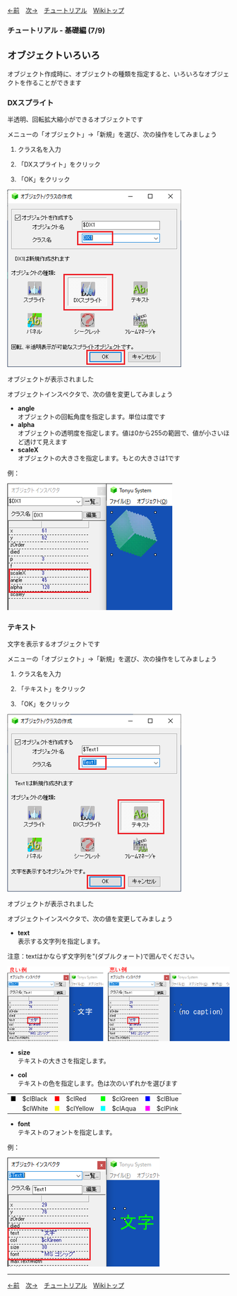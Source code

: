 

[←前](./tr-basic06)&emsp;[次→](./tr-basic08)&emsp;[チュートリアル](./tutorial)&emsp;[Wikiトップ](./)

<title>チュートリアル - 基礎編 (7/9) - オブジェクトいろいろ</title>

### チュートリアル - 基礎編 (7/9)
## オブジェクトいろいろ

オブジェクト作成時に、オブジェクトの種類を指定すると、いろいろなオブジェクトを作ることができます

### DXスプライト
半透明、回転拡大縮小ができるオブジェクトです

メニューの「オブジェクト」→「新規」を選び、次の操作をしてみましょう

1. クラス名を入力

1. 「DXスプライト」をクリック

1. 「OK」をクリック

![create-dx.png](./img/create-dx.png)

オブジェクトが表示されました

オブジェクトインスペクタで、次の値を変更してみましょう

- **angle**  
オブジェクトの回転角度を指定します。単位は度です
- **alpha**  
オブジェクトの透明度を指定します。値は0から255の範囲で、値が小さいほど透けて見えます
- **scaleX**  
オブジェクトの大きさを指定します。もとの大きさは1です

例：

![ex-dx.png](./img/ex-dx.png)

### テキスト
文字を表示するオブジェクトです

メニューの「オブジェクト」→「新規」を選び、次の操作をしてみましょう

1. クラス名を入力

1. 「テキスト」をクリック

1. 「OK」をクリック

![create-text.png](./img/create-text.png)

オブジェクトが表示されました

オブジェクトインスペクタで、次の値を変更してみましょう

- **text**  
表示する文字列を指定します。

注意：textはかならず文字列を"(ダブルクォート)で囲んでください。

![goodbad.png](./img/goodbad.png)

- **size**  
テキストの大きさを指定します。

- **col**  
テキストの色を指定します。色は次のいずれかを選びます  
<table><tr>
<td><span style="color: #000">■</span></td><td>$clBlack</td>
<td><span style="color: #f00">■</span></td><td>$clRed</td>
<td><span style="color: #0f0">■</span></td><td>$clGreen</td>
<td><span style="color: #00f">■</span></td><td>$clBlue</td>
</tr><tr>
<td><span style="color: #fff">■</span></td><td>$clWhite</td>
<td><span style="color: #ff0">■</span></td><td>$clYellow</td>
<td><span style="color: #0ff">■</span></td><td>$clAqua</td>
<td><span style="color: #f0f">■</span></td><td>$clPink</td>
</tr></table>

- **font**  
テキストのフォントを指定します。

例：

![ex-text.png](./img/ex-text.png)

***

[←前](./tr-basic06)&emsp;[次→](./tr-basic08)&emsp;[チュートリアル](./tutorial)&emsp;[Wikiトップ](./)
